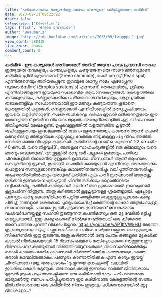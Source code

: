 ```yaml
---
title: "പരിപാവനമായ ഭാര്യാഭർത്തൃ ബന്ധം മനുഷ്യനെ പഠിപ്പിച്ചുതരുന്ന കരിമീൻ"
date: 2023-09-11T09:22:22
draft: false
categories: ["Education"]
tags: ['fish', 'Green chromide']
author: "Beaumaris"
image: "https://cdn.boolokam.com/articles/2023/09/fwfgggg-1.jpg"
view_count: 388448
like_count: 33494
comment_count: 0
---
```


**കരിമീൻ - ഈ കാര്യങ്ങൾ അറിയാമോ?** **അറിവ് തേടുന്ന പാവം പ്രവാസി** തെക്കേ ഇന്ത്യയിൽ നദികളിലും കായലുകളിലും കണ്ടുവരുന്ന ഒരു നാടൻ മൽസ്യമാണ് കരിമീൻ. ഗ്രീൻ ക്രോമൈഡ് (Green chromide), പേൾ സ്പോട്ട് (Pearl spot) എന്നിങ്ങനെയും അറിയപ്പെടുന്ന ഇവയുടെ ശാസ്ത്ര നാമം എട്രോപ്ലസ് സുരടെൻസിസ് (Etroplus suratensis) എന്നാണ്. തെക്കേയിന്ത്യ, ശ്രീലങ്ക എന്നിവിടങ്ങളാണ് ഇവയുടെ സ്വാഭാവിക ആവാസകേന്ദ്രങ്ങൾ. കേരളത്തിലെ കായലുകളിലും, കർണ്ണാടകയിലെ പടിഞ്ഞാറൻ നദികളിലും, ആന്ധ്രയിലെ തടാകങ്ങളിലും സാധാരണയായി ഈ മത്സ്യം കണ്ടുവരുന്നു. കൂടാതെ കേരളത്തിൽ കുളങ്ങൾ, നെല്പാടങ്ങൾ എന്നിവിടങ്ങളിൽ മത്സ്യകൃഷിയായും ഇവയെ വളർത്താറുണ്ട്. സ്വതേ രുചികരവും വർഷം മുഴുവൻ ലഭിക്കുന്നതുമായ ഈ മൽസ്യത്തിന് ഉയർന്ന വിലയാണുള്ളത്. അക്വേറിയങ്ങളിൽ എട്ടു വർഷം വരെ ജീവിച്ചതായി രേഖകളുണ്ട്. ഉപ്പുവെള്ളത്തിൽ വളരുന്നതിനു കൂടുതൽ രുചിയുള്ളതായും ശുദ്ധജലത്തിൽ വേഗം വളരുന്നതായും കാണുന്നു ആൺ–പെൺ മത്സ്യങ്ങളെ തിരിച്ചറിയുക എളുപ്പമല്ല. നേർത്ത തിളക്കമുള്ള പച്ച നിറം. അതിൽ നേർത്ത മഞ്ഞ നിറമുള്ള കുത്തുകൾ. കരിമീനിന്റെ വായ്‌ ചെറുതാണ്. 22 സെ.മി.–40 സെ.മി. വരെ നീളവും[3], അനുകൂല സാഹചര്യങ്ങളിൽ ഒരു കിലോഗ്രാം വരെ ഭാരവും വെക്കാറുണ്ട്. വായ്ക്കുള്ളിൽ രണ്ടു വരി പല്ലുകൾ ഉണ്ടാവും. പാർശ്വ ചിറകുകളിൽ ബലമേറിയ മുള്ളുകൾ ഉണ്ട്.ജല സസ്യങ്ങൾ ആണ് ആഹാരം. കൊതുകിന്റെ മുട്ടകൾ, കൂത്താടി, ചെമ്മീൻ കുഞ്ഞുങ്ങൾ എന്നിവയും അകത്താക്കും. പൊതുവേ സസ്യഭുക്കാണെങ്കിലും കാലത്തിനനുസരിച്ചും വലിപ്പത്തിനനുസരിച്ചും ആഹാരരീതിയിൽ മാറ്റം വരാറുണ്ട് കരിമീൻ ഏക പത്നീ വ്രതക്കാരൻ മാത്രമല്ല, ഒരിക്കൽ ഇണയെ നഷ്ടപ്പെട്ടാൽ പിന്നീട് ഒരിക്കലും മറ്റൊരിണയെ സ്വീകരിക്കില്ല.കരിമീൻ കുഞ്ഞുങ്ങൾ വളർന്ന് ഒരു പ്രായമായാൽ ഇണയുമായി കൂട്ടുചേർന്ന് നീന്തുന്നു. അതു കഴിഞ്ഞാൽ കൂടുകൂട്ടാനുള്ള ശ്രമങ്ങളായി. എപ്പോഴും പരസ്പരം കണ്ടു കൊണ്ടിരിക്കാൻ പറ്റിയ തെളിഞ്ഞ വെള്ളമുള്ള പ്രദേശം കണ്ടു പിടിച്ച്, തങ്ങളുടെ ശക്തമായ ചുണ്ടുപയോഗിച്ച് മരത്തിന്റെ വേരോ അതുപോലുള്ള സാധനങ്ങളോ പരുവപ്പെടുത്തി എടുക്കുന്നു. ഇനിയാണ് രസകരമായ വംശവർദ്ധനയ്ക്കുള്ള സംഗതി തുടങ്ങുന്നത്.പെൺമത്സ്യം ഒരു മുട്ട വേരിൽ ഒട്ടിച്ചു വെയ്ക്കുകയായി. ഇതു കണ്ടു കൊണ്ട് നിൽക്കുന്ന ഭർത്താവ് ഒരു ബീജത്തെ അണ്ഡത്തിനു പുറത്ത് വിക്ഷേപിയ്ക്കുന്നു. https://youtu.be/vAPTtfVWkHU അടുത്ത മുട്ട ഭാര്യമത്സ്യം ഒട്ടിച്ചു വയ്ക്കുന്നു.ഭർത്താവ് ബീജം ചേർത്തു വയ്ക്കുന്നു. ഒരു പ്രത്യേക സീക്വൻസിൽ ഇതു തുടരുന്നു.അതു കഴിഞ്ഞാൽ രണ്ടു പേരും തങ്ങളുടെ മുട്ടകൾക്ക് കാവൽ നിൽക്കുകയായി. 15 ദിവസം ഭക്ഷണം തേടിപ്പോകാതെ നടത്തുന്ന ഈ ദീർഘതപസ് കുഞ്ഞുങ്ങൾ വിരിഞ്ഞിറങ്ങുന്നതോടെ അവസാനിക്കുമെങ്കിലും ഒരാൾ ഭക്ഷണം തേടിപ്പോകുമ്പോൾ വിരിഞ്ഞിറങ്ങിയ കുഞ്ഞുങ്ങളെ കാത്ത് ഒരാൾ കാവലിനുണ്ടാകും. പരസ്പരം കാണാതിരിക്കുക എന്ന കാര്യം ഇവയ്ക്ക് ചിന്തിക്കാനേ വയ്യ. അപ്പോഴാകും 'ദുഷ്ടനായ മനുഷ്യന്റെ' വലയിൽ ഇവരിലൊരാൾ കുടുങ്ങുക. അതോടെ തന്റെ ഇണയെ ഓർത്ത് ജീവിതകാലം മുഴുവൻ ബ്രഹ്മചര്യം അനുഷ്ഠിക്കുന്ന ഒരു കരിമീനായി മാറും. പരിപാവനമായ ഭാര്യാഭർത്തൃ ബന്ധം പഠിപ്പിച്ചുതരുന്ന ഈ കരിമീനാണു കേരളത്തിന്റെ സ്വന്തം മീൻ.നിസാരനായ ഒരു കരിമീനിൽ നിന്നും ഇത്രയും പഠിക്കാനുണ്ടെങ്കിൽ മറ്റു ജീവികളോ...?
